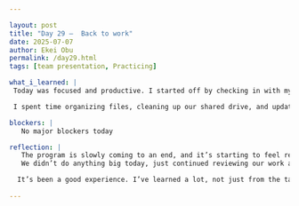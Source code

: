 ```yaml
---

layout: post
title: "Day 29 –  Back to work"
date: 2025-07-07
author: Ekei Obu 
permalink: /day29.html
tags: [team presentation, Practicing]

what_i_learned: |
 Today was focused and productive. I started off by checking in with my team and going over some of the feedback we got from last week. We’re not presenting this week, so most of the day was spent refining our work and making sure everything is moving in the right       direction.

 I spent time organizing files, cleaning up our shared drive, and updating notes from our last meeting. I also helped brainstorm ideas for a few upcoming tasks and supported a teammate with some revisions they were working on.

blockers: |
   No major blockers today

reflection: |
   The program is slowly coming to an end, and it’s starting to feel real now. Today was one of those days where I could feel the shift—like we’re not in the middle of things anymore, but wrapping up.
   We didn’t do anything big today, just continued reviewing our work and making sure we’re on track. Even though we’re not presenting this week, I can tell everyone’s trying to finish strong.

  It’s been a good experience. I’ve learned a lot, not just from the tasks but from working with different people and seeing how everything comes together. I’m going to miss this when it’s over.
   
---
```

